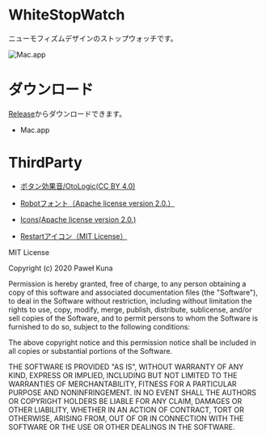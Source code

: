 # WhiteStopWatch

ニューモフィズムデザインのストップウォッチです。

![](https://cdn-ak.f.st-hatena.com/images/fotolife/b/bibinbaleo/20200724/20200724215708.png "Mac.app")

# ダウンロード
[Release](https://github.com/bibinba/WhiteStopWatch/releases)からダウンロードできます。
- Mac.app

# ThirdParty
- [ボタン効果音/OtoLogic(CC BY 4.0)]()
- [Robotフォント（Apache license version 2.0.）](https://fonts.google.com/specimen/Roboto?preview.text=01:10.55&preview.text_type=custom)

- [Icons(Apache license version 2.0.)](https://material.io/resources/icons/?style=baseline)

- [Restartアイコン（MIT License）](https://github.com/tabler/tabler-icons)
  
MIT License

Copyright (c) 2020 Paweł Kuna

Permission is hereby granted, free of charge, to any person obtaining a copy
of this software and associated documentation files (the "Software"), to deal
in the Software without restriction, including without limitation the rights
to use, copy, modify, merge, publish, distribute, sublicense, and/or sell
copies of the Software, and to permit persons to whom the Software is
furnished to do so, subject to the following conditions:

The above copyright notice and this permission notice shall be included in all
copies or substantial portions of the Software.

THE SOFTWARE IS PROVIDED "AS IS", WITHOUT WARRANTY OF ANY KIND, EXPRESS OR
IMPLIED, INCLUDING BUT NOT LIMITED TO THE WARRANTIES OF MERCHANTABILITY,
FITNESS FOR A PARTICULAR PURPOSE AND NONINFRINGEMENT. IN NO EVENT SHALL THE
AUTHORS OR COPYRIGHT HOLDERS BE LIABLE FOR ANY CLAIM, DAMAGES OR OTHER
LIABILITY, WHETHER IN AN ACTION OF CONTRACT, TORT OR OTHERWISE, ARISING FROM,
OUT OF OR IN CONNECTION WITH THE SOFTWARE OR THE USE OR OTHER DEALINGS IN THE
SOFTWARE.

